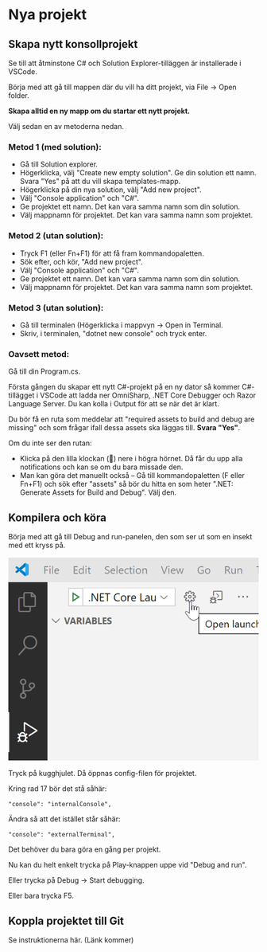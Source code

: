 # Nya projekt

## Skapa nytt konsollprojekt

Se till att åtminstone C\# och Solution Explorer-tilläggen är installerade i VSCode.

Börja med att gå till mappen där du vill ha ditt projekt, via File → Open folder.

**Skapa alltid en ny mapp om du startar ett nytt projekt.**

Välj sedan en av metoderna nedan.

### Metod 1 \(med solution\):

* Gå till Solution explorer.
* Högerklicka, välj "Create new empty solution". Ge din solution ett namn. Svara "Yes" på att du vill skapa templates-mapp.
* Högerklicka på din nya solution, välj "Add new project".
* Välj "Console application" och "C\#".
* Ge projektet ett namn. Det kan vara samma namn som din solution.
* Välj mappnamn för projektet. Det kan vara samma namn som projektet.

### Metod 2 \(utan solution\):

* Tryck F1 \(eller Fn+F1\) för att få fram kommandopaletten.
* Sök efter, och kör, "Add new project".
* Välj "Console application" och "C\#".
* Ge projektet ett namn. Det kan vara samma namn som din solution.
* Välj mappnamn för projektet. Det kan vara samma namn som projektet.

### Metod 3 \(utan solution\):

* Gå till terminalen \(Högerklicka i mappvyn → Open in Terminal.
* Skriv, i terminalen, "dotnet new console" och tryck enter.

### Oavsett metod:

Gå till din Program.cs.

Första gången du skapar ett nytt C\#-projekt på en ny dator så kommer C\#-tillägget i VSCode att ladda ner OmniSharp, .NET Core Debugger och Razor Language Server. Du kan kolla i Output för att se när det är klart.

Du bör få en ruta som meddelar att "required assets to build and debug are missing" och som frågar ifall dessa assets ska läggas till. **Svara "Yes"**.

Om du inte ser den rutan:

* Klicka på den lilla klockan \(🔔\) nere i högra hörnet. Då får du upp alla notifications och kan se om du bara missade den.
* Man kan göra det manuellt också – Gå till kommandopaletten \(F eller Fn+F1\) och sök efter "assets" så bör du hitta en som heter ".NET: Generate Assets for Build and Debug". Välj den.

## Kompilera och köra

Börja med att gå till Debug and run-panelen, den som ser ut som en insekt med ett kryss på.  
  
![](../../.gitbook/assets/image%20%283%29.png) 

Tryck på kugghjulet. Då öppnas config-filen för projektet.

Kring rad 17 bör det stå såhär:

```text
"console": "internalConsole",
```

Ändra så att det istället står såhär:

```text
"console": "externalTerminal",
```

Det behöver du bara göra en gång per projekt.

Nu kan du helt enkelt trycka på Play-knappen uppe vid "Debug and run".

Eller trycka på Debug → Start debugging.

Eller bara trycka F5.

## Koppla projektet till Git

Se instruktionerna här. \(Länk kommer\)


